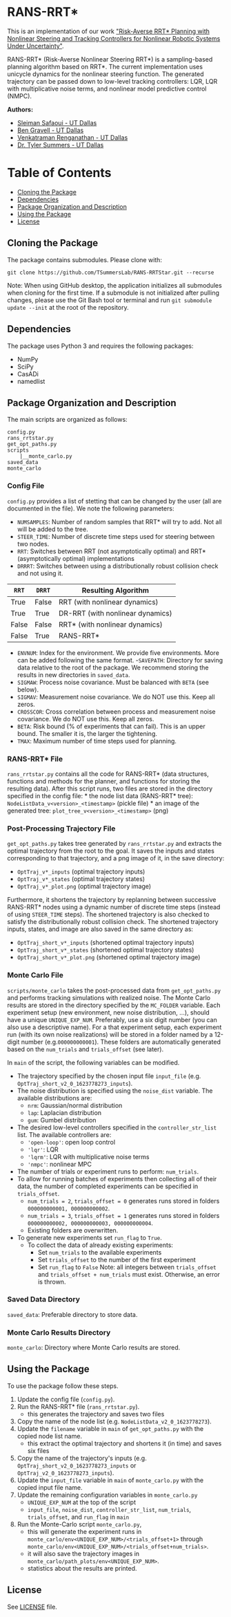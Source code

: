 # RANS-RRT*
This is an implementation of our work 
["Risk-Averse RRT* Planning with Nonlinear Steering and Tracking
Controllers for Nonlinear Robotic Systems Under Uncertainty"](https://arxiv.org/pdf/2103.05572.pdf).

RANS-RRT* (Risk-Averse Nonlinear Steering RRT*) is a sampling-based planning algorithm based on RRT*. 
The current implementation uses unicycle dynamics for the nonlinear steering function. 
The generated trajectory can be passed down to low-level tracking controllers: 
LQR, 
LQR with multiplicative noise terms,
and nonlinear model predictive control (NMPC).

**Authors:**
- [Sleiman Safaoui - UT Dallas](https://github.com/The-SS)
- [Ben Gravell - UT Dallas](https://github.com/BenGravell)
- [Venkatraman Renganathan - UT Dallas](https://github.com/venkatramanrenganathan)
- [Dr. Tyler Summers - UT Dallas](https://github.com/tsummers)

# Table of Contents
- [Cloning the Package](#cloning-the-package)
- [Dependencies](#dependencies)
- [Package Organization and Description](#package-organization-and-description)
- [Using the Package](#using-the-package)
- [License](#license)

## Cloning the Package
The package contains submodules. Please clone with:
```
git clone https://github.com/TSummersLab/RANS-RRTStar.git --recurse
```
Note: When using GitHub desktop, the application initializes all submodules when cloning for the first time.
If a submodule is not initialized after pulling changes, please use the Git Bash tool or terminal and run 
`git submodule update --init` at the root of the repository.

## Dependencies
The package uses Python 3 and requires the following packages:
- NumPy
- SciPy
- CasADi
- namedlist

## Package Organization and Description
The main scripts are organized as follows:
```
config.py
rans_rrtstar.py
get_opt_paths.py
scripts
    |__monte_carlo.py
saved_data
monte_carlo
```
### Config File
`config.py` provides a list of stetting that can be changed by the user (all are documented in the file). 
We note the following parameters:
- `NUMSAMPLES`: Number of random samples that RRT* will try to add. Not all will be added to the tree.
- `STEER_TIME`: Number of discrete time steps used for steering between two nodes.
- `RRT`: Switches between RRT (not asymptotically optimal) and RRT* (asymptotically optimal) implementations
- `DRRRT`: Switches between using a distributionally robust collision check and not using it.

| `RRT` | `DRRT` | Resulting Algorithm |
| ----------- | ----------- | -----------|
| True | False | RRT (with nonlinear dynamics) | 
| True | True | DR-RRT (with nonlinear dynamics) |
| False | False | RRT* (with nonlinear dynamics) |
| False | True | RANS-RRT* |
- `ENVNUM`: Index for the environment. 
  We provide five environments. More can be added following the same format.
-`SAVEPATH`: Directory for saving data relative to the root of the package. 
  We recommend storing the results in new directories in `saved_data`.
- `SIGMAW`: Process noise covariance. Must be balanced with `BETA` (see below).
- `SIGMAV`: Measurement noise covariance. We do NOT use this. Keep all zeros.
- `CROSSCOR`: Cross correlation between process and measurement noise covariance. We do NOT use this. Keep all zeros.
- `BETA`: Risk bound (% of experiments that can fail). This is an upper bound. 
  The smaller it is, the larger the tightening.
- `TMAX`: Maximum number of time steps used for planning.

### RANS-RRT* File
`rans_rrtstar.py` contains all the code for RANS-RRT* 
(data structures, functions and methods for the planner, and functions for storing the resulting data).
After this script runs, two files are stored in the directory specified in the config file: 
    * the node list data (RANS-RRT* tree): `NodeListData_v<version>_<timestamp>` (pickle file)
    * an image of the generated tree: `plot_tree_v<version>_<timestamp>` (png)
### Post-Processing Trajectory File
`get_opt_paths.py` takes tree generated by `rans_rrtstar.py` and extracts the optimal trajectory from the root to the goal.
It saves the inputs and states corresponding to that trajectory, and a png image of it, in the save directory:
* `OptTraj_v*_inputs` (optimal trajectory inputs)
* `OptTraj_v*_states` (optimal trajectory states)
* `OptTraj_v*_plot.png` (optimal trajectory image)

Furthermore, it shortens the trajectory by replanning between successive RANS-RRT* nodes using a dynamic number of discrete time steps (instead of using `STEER_TIME` steps).
The shortened trajectory is also checked to satisfy the distributionally robust collision check. 
The shortened trajectory inputs, states, and image are also saved in the same directory as:
* `OptTraj_short_v*_inputs` (shortened optimal trajectory inputs)
* `OptTraj_short_v*_states` (shortened optimal trajectory states)
* `OptTraj_short_v*_plot.png` (shortened optimal trajectory image)

### Monte Carlo File
`scripts/monte_carlo` takes the post-processed data from `get_opt_paths.py` and performs tracking simulations with realized noise.
The Monte Carlo results are stored in the directory specified by the `MC_FOLDER` variable. 
Each experiment setup (new environment, new noise distribution, ...), should have a unique `UNIQUE_EXP_NUM`. 
Preferably, use a six digit number (you can also use a descriptive name). 
For a that experiment setup, each experiment run (with its own noise realizations) will be stored in a folder named by a 12-digit number (e.g.`000000000001`).
These folders are automatically generated based on the `num_trials` and `trials_offset` (see later).

In `main` of the script, the following variables can be modified.
* The trajectory specified by the chosen input file `input_file` (e.g. `OptTraj_short_v2_0_1623778273_inputs`).
* The noise distribution is specified using the `noise_dist` variable.
The available distributions are:
    * `nrm`: Gaussian/normal distribution
    * `lap`: Laplacian distribution
    * `gum`: Gumbel distribution
* The desired low-level controllers specified in the `controller_str_list` list.
The available controllers are: 
    * `'open-loop'`: open loop control
    * `'lqr'`: LQR 
    * `'lqrm'`: LQR with multiplicative noise terms
    * `'nmpc'`: nonlinear MPC
* The number of trials or experiment runs to perform: `num_trials`.
* To allow for running batches of experiments then collecting all of their data, the number of completed experiments can be specified in `trials_offset`.
    * `num_trials = 2`, `trials_offset = 0` generates runs stored in folders `000000000001, 000000000002`.
    * `num_trials = 3`, `trials_offset = 1` generates runs stored in folders `000000000002, 000000000003, 000000000004`.
    * Existing folders are overwritten.
* To generate new experiments set `run_flag` to `True`. 
    * To collect the data of already existing experiments:
        * Set `num_trials` to the available experiments
        * Set `trials_offset` to the number of the first experiment
        * Set `run_flag` to `False`
Note: all integers between `trials_offset` and `trials_offset + num_trials` must exist. Otherwise, an error is thrown.

### Saved Data Directory
`saved_data`: Preferable directory to store data.
### Monte Carlo Results Directory
`monte_carlo`: Directory where Monte Carlo results are stored.

## Using the Package
To use the package follow these steps.
1. Update the config file (`config.py`).
2. Run the RANS-RRT* file (`rans_rrtstar.py`).
    * this generates the trajectory and saves two files
3. Copy the name of the node list (e.g. `NodeListData_v2_0_1623778273`).
4. Update the `filename` variable in `main` of `get_opt_paths.py` with the copied node list name. 
    * this extract the optimal trajectory and shortens it (in time) and saves six files
5. Copy the name of the trajectory's inputs (e.g. `OptTraj_short_v2_0_1623778273_inputs` or `OptTraj_v2_0_1623778273_inputs`).
6. Update the `input_file` variable in `main` of `monte_carlo.py` with the copied input file name.
7. Update the remaining configuration variables in `monte_carlo.py`
    * `UNIQUE_EXP_NUM` at the top of the script
    * `input_file`, `noise_dist`, `controller_str_list`, `num_trials`, `trials_offset`, and `run_flag` in `main`
8. Run the Monte-Carlo script `monte_carlo.py`,
    * this will generate the experiment runs in 
      `monte_carlo/env<UNIQUE_EXP_NUM>/<trials_offset+1>` through
      `monte_carlo/env<UNIQUE_EXP_NUM>/<trials_offset+num_trials>`.
    * it will also save the trajectory images in `monte_carlo/path_plots/env<UNIQUE_EXP_NUM>`.
    * statistics about the results are printed.
    
## License
See [LICENSE](LICENSE) file.

